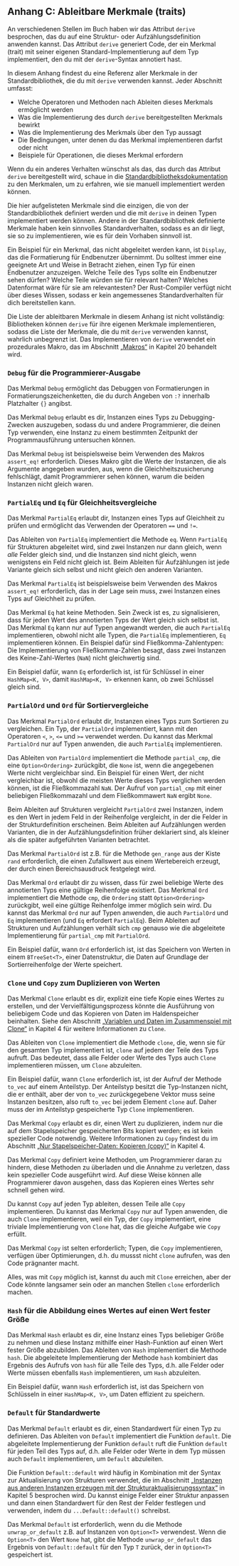 ## Anhang C: Ableitbare Merkmale (traits)

An verschiedenen Stellen im Buch haben wir das Attribut `derive` besprochen,
das du auf eine Struktur- oder Aufzählungsdefinition anwenden kannst. Das
Attribut `derive` generiert Code, der ein Merkmal (trait) mit seiner eigenen
Standard-Implementierung auf dem Typ implementiert, den du mit der
`derive`-Syntax annotiert hast.

In diesem Anhang findest du eine Referenz aller Merkmale in der
Standardbibliothek, die du mit `derive` verwenden kannst. Jeder Abschnitt
umfasst:

- Welche Operatoren und Methoden nach Ableiten dieses Merkmals ermöglicht
  werden
- Was die Implementierung des durch `derive` bereitgestellten Merkmals bewirkt
- Was die Implementierung des Merkmals über den Typ aussagt
- Die Bedingungen, unter denen du das Merkmal implementieren darfst oder nicht
- Beispiele für Operationen, die dieses Merkmal erfordern

Wenn du ein anderes Verhalten wünschst als das, das durch das Attribut `derive`
bereitgestellt wird, schaue in die [Standardbibliotheksdokumentation][std-lib]
zu den Merkmalen, um zu erfahren, wie sie manuell implementiert werden können.

Die hier aufgelisteten Merkmale sind die einzigen, die von der
Standardbibliothek definiert werden und die mit `derive` in deinen Typen
implementiert werden können. Andere in der Standardbibliothek definierte
Merkmale haben kein sinnvolles Standardverhalten, sodass es an dir liegt, sie
so zu implementieren, wie es für dein Vorhaben sinnvoll ist.

Ein Beispiel für ein Merkmal, das nicht abgeleitet werden kann, ist `Display`,
das die Formatierung für Endbenutzer übernimmt. Du solltest immer eine
geeignete Art und Weise in Betracht ziehen, einen Typ für einen Endbenutzer
anzuzeigen. Welche Teile des Typs sollte ein Endbenutzer sehen dürfen? Welche
Teile würden sie für relevant halten? Welches Datenformat wäre für sie am
relevantesten? Der Rust-Compiler verfügt nicht über dieses Wissen, sodass er
kein angemessenes Standardverhalten für dich bereitstellen kann.

Die Liste der ableitbaren Merkmale in diesem Anhang ist nicht vollständig:
Bibliotheken können `derive` für ihre eigenen Merkmale implementieren, sodass
die Liste der Merkmale, die du mit `derive` verwenden kannst, wahrlich
unbegrenzt ist. Das Implementieren von `derive` verwendet ein prozedurales
Makro, das im Abschnitt [„Makros“][macros] in Kapitel 20 behandelt wird.

### `Debug` für die Programmierer-Ausgabe

Das Merkmal `Debug` ermöglicht das Debuggen von Formatierungen in
Formatierungszeichenketten, die du durch Angeben von `:?` innerhalb Platzhalter
`{}` angibst.

Das Merkmal `Debug` erlaubt es dir, Instanzen eines Typs zu Debugging-Zwecken
auszugeben, sodass du und andere Programmierer, die deinen Typ verwenden, eine
Instanz zu einem bestimmten Zeitpunkt der Programmausführung untersuchen
können.

Das Merkmal `Debug` ist beispielsweise beim Verwenden des Makros `assert_eq!`
erforderlich. Dieses Makro gibt die Werte der Instanzen, die als Argumente
angegeben wurden, aus, wenn die Gleichheitszusicherung fehlschlägt, damit
Programmierer sehen können, warum die beiden Instanzen nicht gleich waren.

### `PartialEq` und `Eq` für Gleichheitsvergleiche

Das Merkmal `PartialEq` erlaubt dir, Instanzen eines Typs auf Gleichheit zu
prüfen und ermöglicht das Verwenden der Operatoren `==` und `!=`.

Das Ableiten von `PartialEq` implementiert die Methode `eq`. Wenn `PartialEq`
für Strukturen abgeleitet wird, sind zwei Instanzen nur dann gleich, wenn
_alle_ Felder gleich sind, und die Instanzen sind nicht gleich, wenn wenigstens
ein Feld nicht gleich ist. Beim Ableiten für Aufzählungen ist jede Variante
gleich sich selbst und nicht gleich den anderen Varianten.

Das Merkmal `PartialEq` ist beispielsweise beim Verwenden des Makros
`assert_eq!` erforderlich, das in der Lage sein muss, zwei Instanzen eines Typs
auf Gleichheit zu prüfen.

Das Merkmal `Eq` hat keine Methoden. Sein Zweck ist es, zu signalisieren, dass
für jeden Wert des annotierten Typs der Wert gleich sich selbst ist. Das
Merkmal `Eq` kann nur auf Typen angewandt werden, die auch `PartialEq`
implementieren, obwohl nicht alle Typen, die `PartialEq` implementieren, `Eq`
implementieren können. Ein Beispiel dafür sind Fließkomma-Zahlentypen: Die
Implementierung von Fließkomma-Zahlen besagt, dass zwei Instanzen des
Keine-Zahl-Wertes (`NaN`) nicht gleichwertig sind.

Ein Beispiel dafür, wann `Eq` erforderlich ist, ist für Schlüssel in einer
`HashMap<K, V>`, damit `HashMap<K, V>` erkennen kann, ob zwei Schlüssel gleich
sind.

### `PartialOrd` und `Ord` für Sortiervergleiche

Das Merkmal `PartialOrd` erlaubt dir, Instanzen eines Typs zum Sortieren zu
vergleichen. Ein Typ, der `PartialOrd` implementiert, kann mit den Operatoren
`<`, `>`, `<=` und `>=` verwendet werden. Du kannst das Merkmal `PartialOrd`
nur auf Typen anwenden, die auch `PartialEq` implementieren.

Das Ableiten von `PartialOrd` implementiert die Methode `partial_cmp`, die eine
`Option<Ordering>` zurückgibt, die `None` ist, wenn die angegebenen Werte nicht
vergleichbar sind. Ein Beispiel für einen Wert, der nicht vergleichbar ist,
obwohl die meisten Werte dieses Typs verglichen werden können, ist die
Fließkommazahl `NaN`. Der Aufruf von `partial_cmp` mit einer beliebigen
Fließkommazahl und dem Fließkommawert `NaN` ergibt `None`.

Beim Ableiten auf Strukturen vergleicht `PartialOrd` zwei Instanzen, indem es
den Wert in jedem Feld in der Reihenfolge vergleicht, in der die Felder in der
Strukturdefinition erscheinen. Beim Ableiten auf Aufzählungen werden Varianten,
die in der Aufzählungsdefinition früher deklariert sind, als kleiner als die
später aufgeführten Varianten betrachtet.

Das Merkmal `PartialOrd` ist z.B. für die Methode `gen_range` aus der Kiste
`rand` erforderlich, die einen Zufallswert aus einem Wertebereich erzeugt, der
durch einen Bereichsausdruck festgelegt wird.

Das Merkmal `Ord` erlaubt dir zu wissen, dass für zwei beliebige Werte des
annotierten Typs eine gültige Reihenfolge existiert. Das Merkmal `Ord`
implementiert die Methode `cmp`, die `Ordering` statt `Option<Ordering>`
zurückgibt, weil eine gültige Reihenfolge immer möglich sein wird. Du kannst
das Merkmal `Ord` nur auf Typen anwenden, die auch `PartialOrd` und `Eq`
implementieren (und `Eq` erfordert `PartialEq`). Beim Ableiten auf Strukturen
und Aufzählungen verhält sich `cmp` genauso wie die abgeleitete Implementierung
für `partial_cmp` mit `PartialOrd`.

Ein Beispiel dafür, wann `Ord` erforderlich ist, ist das Speichern von Werten
in einem `BTreeSet<T>`, einer Datenstruktur, die Daten auf Grundlage der
Sortierreihenfolge der Werte speichert.

### `Clone` und `Copy` zum Duplizieren von Werten

Das Merkmal `Clone` erlaubt es dir, explizit eine tiefe Kopie eines Wertes zu
erstellen, und der Vervielfältigungsprozess könnte die Ausführung von
beliebigem Code und das Kopieren von Daten im Haldenspeicher beinhalten. Siehe
den Abschnitt [„Variablen und Daten im Zusammenspiel mit
Clone“][ways-variables-and-data-interact-clone] in Kapitel 4 für weitere
Informationen zu `Clone`.

Das Ableiten von `Clone` implementiert die Methode `clone`, die, wenn sie für
den gesamten Typ implementiert ist, `clone` auf jedem der Teile des Typs
aufruft. Das bedeutet, dass alle Felder oder Werte des Typs auch `Clone`
implementieren müssen, um `Clone` abzuleiten.

Ein Beispiel dafür, wann `Clone` erforderlich ist, ist der Aufruf der Methode
`to_vec` auf einem Anteilstyp. Der Anteilstyp besitzt die Typ-Instanzen nicht,
die er enthält, aber der von `to_vec` zurückgegebene Vektor muss seine
Instanzen besitzen, also ruft `to_vec` bei jedem Element `clone` auf. Daher
muss der im Anteilstyp gespeicherte Typ `Clone` implementieren.

Das Merkmal `Copy` erlaubt es dir, einen Wert zu duplizieren, indem nur die auf
dem Stapelspeicher gespeicherten Bits kopiert werden; es ist kein spezieller
Code notwendig. Weitere Informationen zu `Copy` findest du im Abschnitt [„Nur
Stapelspeicher-Daten: Kopieren (copy)“][stack-only-data-copy] in Kapitel 4.

Das Merkmal `Copy` definiert keine Methoden, um Programmierer daran zu hindern,
diese Methoden zu überladen und die Annahme zu verletzen, dass kein spezieller
Code ausgeführt wird. Auf diese Weise können alle Programmierer davon ausgehen,
dass das Kopieren eines Wertes sehr schnell gehen wird.

Du kannst `Copy` auf jeden Typ ableiten, dessen Teile alle `Copy`
implementieren. Du kannst das Merkmal `Copy` nur auf Typen anwenden, die auch
`Clone` implementieren, weil ein Typ, der `Copy` implementiert, eine triviale
Implementierung von `Clone` hat, das die gleiche Aufgabe wie `Copy` erfüllt.

Das Merkmal `Copy` ist selten erforderlich; Typen, die `Copy` implementieren,
verfügen über Optimierungen, d.h. du mussst nicht `clone` aufrufen, was den
Code prägnanter macht.

Alles, was mit `Copy` möglich ist, kannst du auch mit `Clone` erreichen, aber
der Code könnte langsamer sein oder an manchen Stellen `clone` erforderlich
machen.

### `Hash` für die Abbildung eines Wertes auf einen Wert fester Größe

Das Merkmal `Hash` erlaubt es dir, eine Instanz eines Typs beliebiger Größe zu
nehmen und diese Instanz mithilfe einer Hash-Funktion auf einen Wert fester
Größe abzubilden. Das Ableiten von `Hash` implementiert die Methode `hash`. Die
abgeleitete Implementierung der Methode `hash` kombiniert das Ergebnis des
Aufrufs von `hash` für alle Teile des Typs, d.h. alle Felder oder Werte müssen
ebenfalls `Hash` implementieren, um `Hash` abzuleiten.

Ein Beispiel dafür, wann `Hash` erforderlich ist, ist das Speichern von
Schlüsseln in einer `HashMap<K, V>`, um Daten effizient zu speichern.

### `Default` für Standardwerte

Das Merkmal `Default` erlaubt es dir, einen Standardwert für einen Typ zu
definieren. Das Ableiten von `Default` implementiert die Funktion `default`.
Die abgeleitete Implementierung der Funktion `default` ruft die Funktion
`default` für jeden Teil des Typs auf, d.h. alle Felder oder Werte in dem Typ
müssen auch `Default` implementieren, um `Default` abzuleiten.

Die Funktion `Default::default` wird häufig in Kombination mit der Syntax zur
Aktualisierung von Strukturen verwendet, die im Abschnitt [„Instanzen aus
anderen Instanzen erzeugen mit der
Strukturaktualisierungssyntax“][creating-instances-from-other-instances-with-struct-update-syntax]
in Kapitel 5 besprochen wird. Du kannst einige Felder einer Struktur anpassen
und dann einen Standardwert für den Rest der Felder festlegen und verwenden,
indem du `...Default::default()` schreibst.

Das Merkmal `Default` ist erforderlich, wenn du die Methode `unwrap_or_default`
z.B. auf Instanzen von `Option<T>` verwendest. Wenn die `Option<T>` den Wert
`None` hat, gibt die Methode `unwrap_or_default` das Ergebnis von
`Default::default` für den Typ `T` zurück, der in `Option<T>` gespeichert ist.

[creating-instances-from-other-instances-with-struct-update-syntax]: ch05-01-defining-structs.html#instanzen-aus-anderen-instanzen-erzeugen-mit-der-strukturaktualisierungssyntax
[macros]: ch20-05-macros.html
[stack-only-data-copy]: ch04-01-what-is-ownership.html#nur-stapelspeicher-daten-kopieren-copy
[std-lib]: https://doc.rust-lang.org/std/index.html
[ways-variables-and-data-interact-clone]: ch04-01-what-is-ownership.html#variablen-und-daten-im-zusammenspiel-mit-clone
